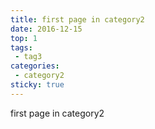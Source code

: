 ```yaml
---
title: first page in category2
date: 2016-12-15
top: 1
tags:
 - tag3
categories: 
 - category2
sticky: true
---
```


first page in category2